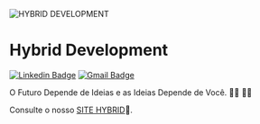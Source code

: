 ![HYBRID DEVELOPMENT](https://firebasestorage.googleapis.com/v0/b/hybridserver-48c11.appspot.com/o/Frame%201.png?alt=media&token=2c42e417-8e1b-4d2c-91fa-40dd84e8efe9)

<h1>Hybrid Development</h1>

[![Linkedin Badge](https://firebasestorage.googleapis.com/v0/b/natan-35907.appspot.com/o/68747470733a2f2f696d672e736869656c64732e696f2f62616467652f4c696e6b6564496e2d3030373742353f7374796c653d666f722d7468652d6261646765266c6f676f3d6c696e6b6564696e266c6f676f436f6c6f723d7768697465.svg?alt=media&token=2b238eb6-03db-4ed8-9f86-0ce2689f53df)](https://www.linkedin.com/company/hybrid-dev/)
[![Gmail Badge](https://firebasestorage.googleapis.com/v0/b/natan-35907.appspot.com/o/68747470733a2f2f696d672e736869656c64732e696f2f62616467652f476d61696c2d4431343833363f7374796c653d666f722d7468652d6261646765266c6f676f3d676d61696c266c6f676f436f6c6f723d7768697465.svg?alt=media&token=8ae07ae9-8266-452d-aa78-067bd06fcb60)](mailto:contato@hybridevelopment.com)

<p>O Futuro Depende de Ideias e as Ideias Depende de Você. 👩‍💻 🧑‍💻</p>

Consulte o nosso [SITE HYBRID](hybridevelopment.com)🚀.
